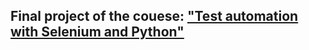 ## Final project of the couese: ["Test automation with Selenium and Python"](https://stepik.org/course/575/syllabus)

